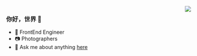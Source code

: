 <img align="right" src="https://github-readme-stats.vercel.app/api?username=GHkmmm&show_icons=true&title_color=fff&icon_color=79ff97&text_color=9f9f9f&bg_color=151515" />

### 你好，世界 👋

- 💼 FrontEnd Engineer
- 📷 Photographers
- 💬 Ask me about anything [here](https://github.com/GHkmmm/GHkmmm/issues)
